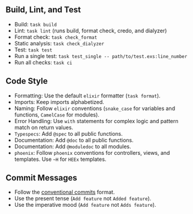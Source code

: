 ## Build, Lint, and Test

- Build: `task build`
- Lint: `task lint` (runs build, format check, credo, and dialyzer)
- Format check: `task check_format`
- Static analysis: `task check_dialyzer`
- Test: `task test`
- Run a single test: `task test_single -- path/to/test.exs:line_number`
- Run all checks: `task ci`

## Code Style

- Formatting: Use the default `elixir` formatter (`task format`).
- Imports: Keep imports alphabetized.
- Naming: Follow `elixir` conventions (`snake_case` for variables and functions, `CamelCase` for modules).
- Error Handling: Use `with` statements for complex logic and pattern match on return values.
- `Typespecs`: Add `@spec` to all public functions.
- Documentation: Add `@doc` to all public functions.
- Documentation: Add `@moduledoc` to all modules.
- `phoenix`: Follow `phoenix` conventions for controllers, views, and templates. Use `~H` for `HEEx` templates.

## Commit Messages

- Follow the [conventional commits](https://www.conventionalcommits.org/en/v1.0.0/) format.
- Use the present tense (`Add feature` not `Added feature`).
- Use the imperative mood (`Add feature` not `Adds feature`).
